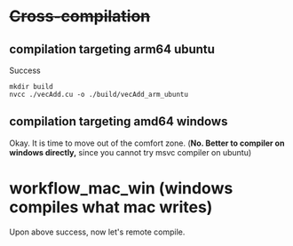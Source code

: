 # ~~Cross-compilation~~

## compilation targeting arm64 ubuntu

Success

```
mkdir build
nvcc ./vecAdd.cu -o ./build/vecAdd_arm_ubuntu
```

## compilation targeting amd64 windows

Okay. It is time to move out of the comfort zone. (**No. Better to compiler on windows directly,** since you cannot try msvc compiler on ubuntu)

# workflow_mac_win (windows compiles what mac writes)

Upon above success, now let's remote compile.

